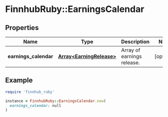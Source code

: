 # FinnhubRuby::EarningsCalendar

## Properties

| Name | Type | Description | Notes |
| ---- | ---- | ----------- | ----- |
| **earnings_calendar** | [**Array&lt;EarningRelease&gt;**](EarningRelease.md) | Array of earnings release. | [optional] |

## Example

```ruby
require 'finnhub_ruby'

instance = FinnhubRuby::EarningsCalendar.new(
  earnings_calendar: null
)
```

